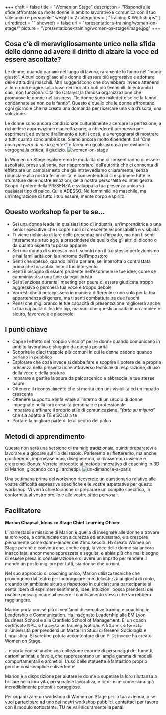 +++
draft		= false
title		= "Women on Stage"
description = "Rispondi alle sfide affrontate da molte donne in ambito lavorativo e comunica con il tuo stile unico e personale."
weight		= 2
categories	= [ "Training & Workshops" ]
urlredirect	= ""
showrefs	= false
url	 		= "/presentations-training/women-on-stage/"
picture		= "/presentations-training/women-on-stage/image.jpg"
+++

## Cosa c’è di meravigliosamente unico nella sfida delle donne ad avere il diritto di alzare la voce ed essere ascoltate?

Le donne, quando parlano nel luogo di lavoro, raramente lo fanno nel “modo giusto”. Alcuni consigliano alle donne di essere più aggressive e adottare delle attitudini maschili. Altri suggeriscono che dovrebbero invece attenersi ai loro ruoli e agire sulla base dei loro attributi più femminili. In entrambi i casi, non funziona. Citando Catalyst,la famosa organizzazione che promuove le donne nel business, “le donne sono maledette se ce la fanno, condannate se non ce la fanno”. Questo è quello che le donne affrontano ogni giorno e che ha creato una domanda per ricercare una via d’uscita, una soluzione. 

Le donne sono ancora condizionate culturalmente a cercare la perfezione, a richiedere approvazione e accettazione, a chiedere il permesso per esprimersi, ad evitare il fallimento a tutti i costi, e a vergognarsi di mostrare a tutti quanto sono ambiziose. 
Siamo ancora molto dipendenti dal *”Che cosa penserà di me la gente?”* e faremmo qualsiasi cosa per evitare la vergogna,la critica, il giudizio. 
![women-on-stage][pic1]

In Women on Stage esploreremo le modalità che ci consentiranno di essere ascoltate, prese sul serio, per riappropriarci dell’autorità che ci consenta di effettuare un cambiamento che già intravvediamo chiaramente, senza rinunciare alla nostra femminilità, e consentendoci di esprimere tutte le sfumature delle nostre emozioni, della nostra personalità ed intelligenza.
Scopri il potere della PRESENZA e sviluppa la tua presenza unica su qualsiasi tipo di palco. Qui e ADESSO. Nè femminile, nè maschile, ma un’integrazione di tutto il tuo essere, mente corpo e spirito. 

## Questo workshop fa per te se…

* Sei una donna leader in qualsiasi tipo di industria, un’imprenditrice o una senior executive che ricopre ruoli di crescente responsabilità e visibilità. 
* Ti viene richiesto di fare delle presentazioni d’impatto, ma non ti senti interamente a tuo agio, a prescindere da quello che gli altri di dicono o da quanto esperta tu possa apparire
* Sei una donna di successo ma ti scontri con il tuo stesso perfezionismo e hai familiarità con la sindrome dell’impostore
* Senti che spesso, quando inizi a parlare, sei interrotta o contrastata prima che tua abbia finito il tuo intervento
* Senti il bisogno di essere prudente nell’esprimere le tue idee, come se camminassi su una fune da equilibrista
* Sei silenziosa durante i meeting per paura di essere giudicata troppo aggressiva o perchè la tua voce è troppo debole 
* Vorresti che ti percepissero in maniera differente e non solo per la tua appartenenza di genere, ma ti senti combattuta tra due fuochi
* Pensi che migliorando le tue capacità di presentazione migliorerà anche la tua capacità di leadership, ma vuoi che questo accada in un ambiente sicuro, favorevole e piacevole

## I punti chiave

* Capire l’effetto del “doppio vincolo” per le donne quando comunicano in ambito lavorativo e sfuggire da questa polarità
* Scoprire le dieci trappole più comuni in cui le donne cadono quando parlano in pubblico
* Esplorare che cosa invece si debba fare e scoprire il potere della propria presenza nella presentazione attraverso tecniche di respirazione, di uso della voce e della postura
* Imparare a gestire la paura da palcoscenico e abbraccia le tue stesse paure 
* Ottenere il riconoscimento che si merita con una visibilità ed un impatto crescente
* Ottenere supporto e linfa vitale all’interno di un circolo di donne impegnate nella loro crescita personale e professionale 
* Imparare a affinare il proprio stile di comunicazione, *“fatto su misura”* che sia adatto a TE e SOLO a te
* Portare la migliore parte di te al centro del palco

## Metodi di apprendimento

Questa non sarà una sessione di training tradizionale, quindi preparatevi a lavorare e a giocare sul filo del rasoio. Parleremo e rifletteremo, ma anche giocheremo, improvviseremo, disegneremo, ci rilasseremo insieme e creeremo. Bonus: Verrete introdotte al metodo innovativo di coaching in 3D di Marion, giocando con gli archetipi. 
![un-dimanche-a-paris][pic2]

Una settimana prima del workshop riceverete un questionario relativo alle vostre difficoltà espressive specifiche e le vostre aspettative per questo workshop. Vi verrà chiesto anche di preparare un compito specifico, in conformità al vostro profilo e alle vostre sfide personali.

## Facilitatore

**Marion Chapsal, Ideas on Stage Chief Learning Officer**

L’inarrestabile missione di Marion è quella di insegnare alle donne a trovare la loro voce, a comunicare con sicurezza ed entusiasmo, e a crescere pienamente come donne-leader del 21mo secolo. Ha creato Women on Stage perchè è convinta che, anche oggi, la voce delle donne sia ancora inascoltata, ancor meno apprezzata e seguita, e abbia più che mai bisogno di essere presa in considerazione e di avere un impatto per rendere il mondo un posto migliore per tutti, sia donne che uomini. 

Nel suo approccio di coaching unico, Marion utilizza tecniche che provengono dal teatro per incoraggiare con delicatezza ai giochi di ruolo, creando un ambiente sicuro e rispettoso in cui ciascuna partecipante si senta libera di esprimere sentimenti, idee, intuizioni, possa prendersi dei rischi e possa giocare ad essere il cambiamento stesso che vorrebbero raggiungere. 

Marion porta con sé più di vent’anni di executive training e coaching in Leadership e Communication. Ha insegnato Leadership alla EM Lyon Business School e alla Cranfield School of Management. E’ un coach certificato NPL, e ha avuto un training teatrale. A 50 anni, è tornata all’università per prendersi un Master in Studi di Genere, Sociologia e Linguistica. Si sarebbe potuta accontentare di un PhD; invece ha creato Women on Stage. 

…e porta con sé anche una collezione enorme di personaggi dei fumetti, cartoni animati e favole, che rappresentano un’ ampia gamma di modelli comportamentali e archetipi. L’uso delle statuette è fantastico proprio perchè così semplice e divertente!

Marion è a disposizione per aiutare le donne a superare la loro riluttanza a brillare nella loro vita, personale e lavorativa, e riconosce come siano già incredibilmente potenti e  coraggiose.

Per organizzare un workshop di Women on Stage per la tua azienda, o se vuoi partecipare ad uno dei nostri workshop pubblici, contattaci per favore con il modulo sottostante. TU ne vali sicuramente la pena!

[pic1]: /pictures/training-workshops/women-on-stage/Confident-and-grounded.woman-at-work.jpg
[pic2]: /pictures/training-workshops/women-on-stage/un-dimanche-a-paris.jpg